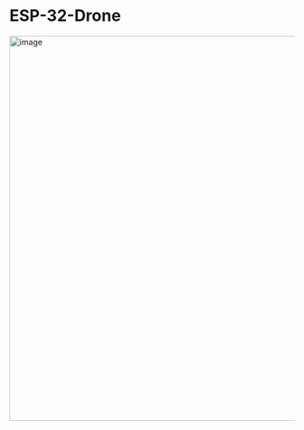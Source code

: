 # ESP-32-Drone
<img width="1198" height="680" alt="image" src="https://github.com/user-attachments/assets/75237662-227f-4818-a9b7-7b83b8a6abd3" />
